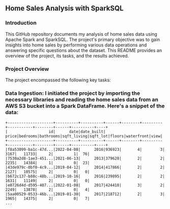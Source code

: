 ## Home Sales Analysis with SparkSQL

### Introduction

This GitHub repository documents my analysis of home sales data using Apache Spark and SparkSQL. The project's primary objective was to gain insights into home sales by performing various data operations and answering specific questions about the dataset. This README provides an overview of the project, its tasks, and the results achieved.

### Project Overview

The project encompassed the following key tasks:

### Data Ingestion: I initiated the project by importing the necessary libraries and reading the home sales data from an AWS S3 bucket into a Spark DataFrame. Here's a snippet of the data:

   ```
   +--------------------+----------+----------+------+--------+---------+-----------+--------+------+----------+----+
   |                  id|      date|date_built| price|bedrooms|bathrooms|sqft_living|sqft_lot|floors|waterfront|view|
   +--------------------+----------+----------+------+--------+---------+-----------+--------+------+----------+----+
   |f8a53099-ba1c-47d...|2022-04-08|      2016|936923|       4|        3|       3167|   11733|     2|         1|  76|
   |7530a2d8-1ae3-451...|2021-06-13|      2013|379628|       2|        2|       2235|   14384|     1|         0|  23|
   |43de979c-0bf0-4c9...|2019-04-12|      2014|417866|       2|        2|       2127|   10575|     2|         0|   0|
   |b672c137-b88c-48b...|2019-10-16|      2016|239895|       2|        2|       1631|   11149|     2|         0|   0|
   |e0726d4d-d595-407...|2022-01-08|      2017|424418|       3|        2|       2249|   13878|     2|         0|   4|
   |5aa00529-0533-46b...|2019-01-30|      2017|218712|       2|        3|       1965|   14375|     2|         0|   7|
   ...

